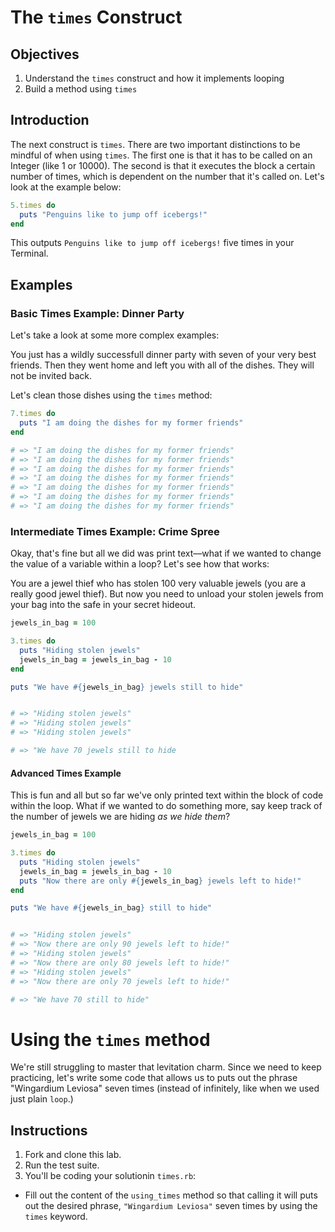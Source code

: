 # The `times` Construct

## Objectives

1. Understand the `times` construct and how it implements looping
2. Build a method using `times`

## Introduction

The next construct is `times`. There are two important distinctions to be mindful of when using `times`. The first one is that it has to be called on an Integer (like 1 or 10000). The second is that it executes the block a certain number of times, which is dependent on the number that it's called on. Let's look at the example below:

```ruby
5.times do
  puts "Penguins like to jump off icebergs!"
end
```

This outputs `Penguins like to jump off icebergs!` five times in your Terminal.

## Examples

### Basic Times Example: Dinner Party

Let's take a look at some more complex examples: 

You just has a wildly successfull dinner party with seven of your very best friends. Then they went home and left you with all of the dishes. They will not be invited back. 

Let's clean those dishes using the `times` method:

```ruby
7.times do 
  puts "I am doing the dishes for my former friends"
end

# => "I am doing the dishes for my former friends"
# => "I am doing the dishes for my former friends"
# => "I am doing the dishes for my former friends"
# => "I am doing the dishes for my former friends"
# => "I am doing the dishes for my former friends"
# => "I am doing the dishes for my former friends"
# => "I am doing the dishes for my former friends"
```

### Intermediate Times Example: Crime Spree

Okay, that's fine but all we did was print text––what if we wanted to change the value of a variable within a loop? Let's see how that works: 

You are a jewel thief who has stolen 100 very valuable jewels (you are a really good jewel thief). But now you need to unload your stolen jewels from your bag into the safe in your secret hideout.  

```ruby
jewels_in_bag = 100

3.times do 
  puts "Hiding stolen jewels"
  jewels_in_bag = jewels_in_bag - 10
end

puts "We have #{jewels_in_bag} jewels still to hide"


# => "Hiding stolen jewels"
# => "Hiding stolen jewels"
# => "Hiding stolen jewels"

# => "We have 70 jewels still to hide

```

#### Advanced Times Example

This is fun and all but so far we've only printed text within the block of code within the loop. What if we wanted to do something more, say keep track of the number of jewels we are hiding *as we hide them*? 

```ruby
jewels_in_bag = 100

3.times do 
  puts "Hiding stolen jewels"
  jewels_in_bag = jewels_in_bag - 10
  puts "Now there are only #{jewels_in_bag} jewels left to hide!"
end

puts "We have #{jewels_in_bag} still to hide"


# => "Hiding stolen jewels"
# => "Now there are only 90 jewels left to hide!"
# => "Hiding stolen jewels"
# => "Now there are only 80 jewels left to hide!"
# => "Hiding stolen jewels"
# => "Now there are only 70 jewels left to hide!"

# => "We have 70 still to hide"

```

# Using the `times` method

We're still struggling to master that levitation charm. Since we need to keep practicing, let's write some code that allows us to puts out the phrase "Wingardium Leviosa" seven times (instead of infinitely, like when we used just plain `loop`.)

## Instructions

1. Fork and clone this lab.
2. Run the test suite. 
3. You'll be coding your solutionin `times.rb`: 

  * Fill out the content of the `using_times` method so that calling it will puts out the desired phrase, `"Wingardium Leviosa"` seven times by using the `times` keyword.  
